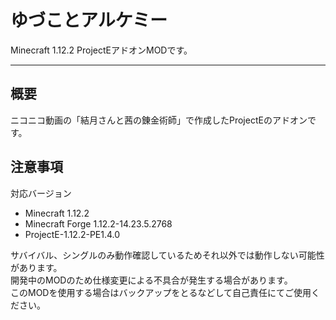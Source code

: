 ゆづことアルケミー
===

Minecraft 1.12.2 ProjectEアドオンMODです。

---

## 概要
ニコニコ動画の「結月さんと茜の錬金術師」で作成したProjectEのアドオンです。  

## 注意事項
対応バージョン
- Minecraft 1.12.2
- Minecraft Forge 1.12.2-14.23.5.2768
- ProjectE-1.12.2-PE1.4.0
  
サバイバル、シングルのみ動作確認しているためそれ以外では動作しない可能性があります。  
開発中のMODのため仕様変更による不具合が発生する場合があります。  
このMODを使用する場合はバックアップをとるなどして自己責任にてご使用ください。
